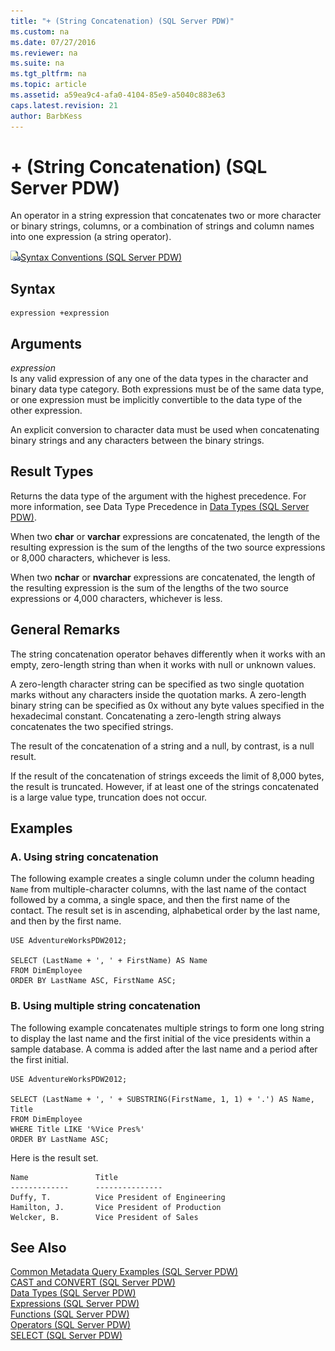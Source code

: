 ```yaml
---
title: "+ (String Concatenation) (SQL Server PDW)"
ms.custom: na
ms.date: 07/27/2016
ms.reviewer: na
ms.suite: na
ms.tgt_pltfrm: na
ms.topic: article
ms.assetid: a59ea9c4-afa0-4104-85e9-a5040c883e63
caps.latest.revision: 21
author: BarbKess
---
```

# + (String Concatenation) (SQL Server PDW)
An operator in a string expression that concatenates two or more character or binary strings, columns, or a combination of strings and column names into one expression (a string operator).  
  
![Topic link icon](../sqlpdw/media/Topic_Link.gif "Topic_Link")[Syntax Conventions &#40;SQL Server PDW&#41;](../sqlpdw/syntax-conventions-sql-server-pdw.md)  
  
## Syntax  
  
```  
expression +expression  
```  
  
## Arguments  
*expression*  
Is any valid expression of any one of the data types in the character and binary data type category. Both expressions must be of the same data type, or one expression must be implicitly convertible to the data type of the other expression.  
  
An explicit conversion to character data must be used when concatenating binary strings and any characters between the binary strings.  
  
## Result Types  
Returns the data type of the argument with the highest precedence. For more information, see Data Type Precedence in [Data Types &#40;SQL Server PDW&#41;](../sqlpdw/data-types-sql-server-pdw.md).  
  
When two **char** or **varchar** expressions are concatenated, the length of the resulting expression is the sum of the lengths of the two source expressions or 8,000 characters, whichever is less.  
  
When two **nchar** or **nvarchar** expressions are concatenated, the length of the resulting expression is the sum of the lengths of the two source expressions or 4,000 characters, whichever is less.  
  
## General Remarks  
The string concatenation operator behaves differently when it works with an empty, zero-length string than when it works with null or unknown values.  
  
A zero-length character string can be specified as two single quotation marks without any characters inside the quotation marks. A zero-length binary string can be specified as 0x without any byte values specified in the hexadecimal constant. Concatenating a zero-length string always concatenates the two specified strings.  
  
The result of the concatenation of a string and a null, by contrast, is a null result.  
  
If the result of the concatenation of strings exceeds the limit of 8,000 bytes, the result is truncated. However, if at least one of the strings concatenated is a large value type, truncation does not occur.  
  
## Examples  
  
### A. Using string concatenation  
The following example creates a single column under the column heading `Name` from multiple-character columns, with the last name of the contact followed by a comma, a single space, and then the first name of the contact. The result set is in ascending, alphabetical order by the last name, and then by the first name.  
  
```  
USE AdventureWorksPDW2012;  
  
SELECT (LastName + ', ' + FirstName) AS Name  
FROM DimEmployee  
ORDER BY LastName ASC, FirstName ASC;  
```  
  
### B. Using multiple string concatenation  
The following example concatenates multiple strings to form one long string to display the last name and the first initial of the vice presidents within a sample database. A comma is added after the last name and a period after the first initial.  
  
```  
USE AdventureWorksPDW2012;  
  
SELECT (LastName + ', ' + SUBSTRING(FirstName, 1, 1) + '.') AS Name, Title  
FROM DimEmployee  
WHERE Title LIKE '%Vice Pres%'  
ORDER BY LastName ASC;  
```  
  
Here is the result set.  
  
```  
Name               Title                                           
-------------      ---------------  
Duffy, T.          Vice President of Engineering  
Hamilton, J.       Vice President of Production  
Welcker, B.        Vice President of Sales  
```  
  
## See Also  
[Common Metadata Query Examples &#40;SQL Server PDW&#41;](../sqlpdw/common-metadata-query-examples-sql-server-pdw.md)  
[CAST and CONVERT &#40;SQL Server PDW&#41;](../sqlpdw/cast-and-convert-sql-server-pdw.md)  
[Data Types &#40;SQL Server PDW&#41;](../sqlpdw/data-types-sql-server-pdw.md)  
[Expressions &#40;SQL Server PDW&#41;](../sqlpdw/expressions-sql-server-pdw.md)  
[Functions &#40;SQL Server PDW&#41;](../sqlpdw/functions-sql-server-pdw.md)  
[Operators &#40;SQL Server PDW&#41;](../sqlpdw/operators-sql-server-pdw.md)  
[SELECT &#40;SQL Server PDW&#41;](../sqlpdw/select-sql-server-pdw.md)  
  
